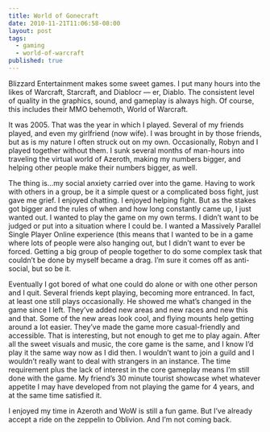 ```yaml
---
title: World of Gonecraft
date: 2010-11-21T11:06:58-08:00
layout: post
tags:
  - gaming
  - world-of-warcraft
published: true
---
```

Blizzard Entertainment makes some sweet games. I put many hours into the likes of Warcraft, Starcraft, and Diablocr &#8212; er, Diablo. The consistent level of quality in the graphics, sound, and gameplay is always high. Of course, this includes their MMO behemoth, World of Warcraft.

<!--more-->

It was 2005. That was the year in which I played. Several of my friends played, and even my girlfriend (now wife). I was brought in by those friends, but as is my nature I often struck out on my own. Occasionally, Robyn and I played together without them. I sunk several months of man-hours into traveling the virtual world of Azeroth, making my numbers bigger, and helping other people make their numbers bigger, as well.

The thing is&#8230;my social anxiety carried over into the game. Having to work with others in a group, be it a simple quest or a complicated boss fight, just gave me grief. I enjoyed chatting. I enjoyed helping fight. But as the stakes got bigger and the rules of when and how long constantly came up, I just wanted out. I wanted to play the game on my own terms. I didn&#8217;t want to be judged or put into a situation where I could be. I wanted a Massively Parallel Single Player Online experience (this means that I wanted to be in a game where lots of people were also hanging out, but I didn&#8217;t want to ever be forced. Getting a big group of people together to do some complex task that couldn&#8217;t be done by myself became a drag. I&#8217;m sure it comes off as anti-social, but so be it.

Eventually I got bored of what one could do alone or with one other person and I quit. Several friends kept playing, becoming more entranced. In fact, at least one still plays occasionally. He showed me what&#8217;s changed in the game since I left. They&#8217;ve added new areas and new races and new this and that. Some of the new areas look cool, and flying mounts help getting around a lot easier. They&#8217;ve made the game more casual-friendly and accessible. That is interesting, but not enough to get me to play again. After all the sweet visuals and music, the core game is the same, and I know I&#8217;d play it the same way now as I did then. I wouldn&#8217;t want to join a guild and I wouldn&#8217;t really want to deal with strangers in an instance. The time requirement plus the lack of interest in the core gameplay means I&#8217;m still done with the game. My friend&#8217;s 30 minute tourist showcase whet whatever appetite I may have developed from not playing the game for 4 years, and at the same time satisfied it.

I enjoyed my time in Azeroth and WoW is still a fun game. But I&#8217;ve already accept a ride on the zeppelin to Oblivion. And I&#8217;m not coming back.
